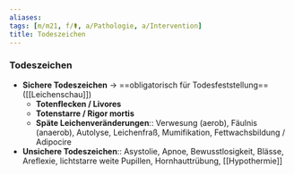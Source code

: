 ```yaml
---
aliases: 
tags: [m/m21, f/⚰️, a/Pathologie, a/Intervention]
title: Todeszeichen
---
```

### Todeszeichen
- **Sichere Todeszeichen** → ==obligatorisch für Todesfeststellung== ([[Leichenschau]])
	- **Totenflecken / Livores**
	- **Totenstarre / Rigor mortis**
	- **Späte Leichenveränderungen**:: Verwesung (aerob), Fäulnis (anaerob), Autolyse, Leichenfraß, Mumifikation, Fettwachsbildung / Adipocire
- **Unsichere Todeszeichen**:: Asystolie, Apnoe, Bewusstlosigkeit, Blässe, Areflexie, lichtstarre weite Pupillen, Hornhauttrübung, [[Hypothermie]]